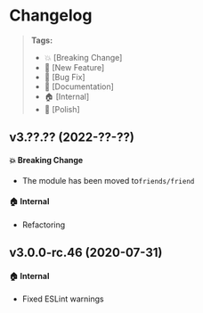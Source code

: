 Changelog
=========

> **Tags:**
> - :boom:       [Breaking Change]
> - :rocket:     [New Feature]
> - :bug:        [Bug Fix]
> - :memo:       [Documentation]
> - :house:      [Internal]
> - :nail_care:  [Polish]

## v3.??.?? (2022-??-??)

#### :boom: Breaking Change

* The module has been moved to`friends/friend`

#### :house: Internal

* Refactoring

## v3.0.0-rc.46 (2020-07-31)

#### :house: Internal

* Fixed ESLint warnings
